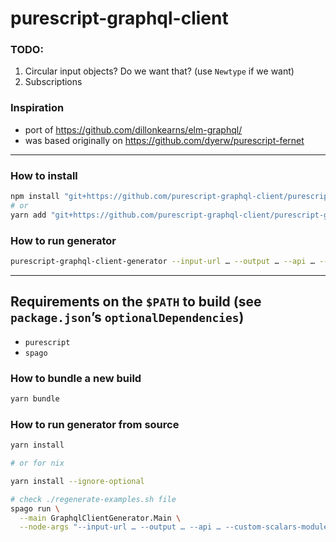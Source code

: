 # purescript-graphql-client

### TODO:

1. Circular input objects? Do we want that? (use `Newtype` if we want)
2. Subscriptions

### Inspiration

- port of https://github.com/dillonkearns/elm-graphql/
- was based originally on https://github.com/dyerw/purescript-fernet

- - -

### How to install

```sh
npm install "git+https://github.com/purescript-graphql-client/purescript-graphql-client#COMMIT_HASH"
# or
yarn add "git+https://github.com/purescript-graphql-client/purescript-graphql-client#COMMIT_HASH"
```

### How to run generator

```sh
purescript-graphql-client-generator --input-url … --output … --api … --custom-scalars-module …
```

- - -

## Requirements on the `$PATH` to build (see `package.json`’s `optionalDependencies`)

- `purescript`
- `spago`

### How to bundle a new build

```sh
yarn bundle
```

### How to run generator from source

```sh
yarn install

# or for nix

yarn install --ignore-optional

# check ./regenerate-examples.sh file
spago run \
  --main GraphqlClientGenerator.Main \
  --node-args "--input-url … --output … --api … --custom-scalars-module …"
```
